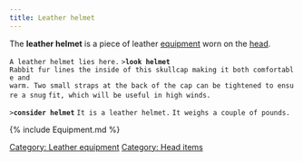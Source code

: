 ```yaml
---
title: Leather helmet
---
```


The **leather helmet** is a piece of leather
[equipment](equipment "wikilink") worn on the [head](head "wikilink").

`A leather helmet lies here.`
`>`**`look helmet`**
`Rabbit fur lines the inside of this skullcap making it both comfortable and`
`warm. Two small straps at the back of the cap can be tightened to ensure a snug`
`fit, which will be useful in high winds.`

`>`**`consider helmet`**
`It is a leather helmet.`
`It weighs a couple of pounds.`

{% include Equipment.md %}

[Category: Leather equipment](Category:_Leather_equipment "wikilink")
[Category: Head items](Category:_Head_items "wikilink")